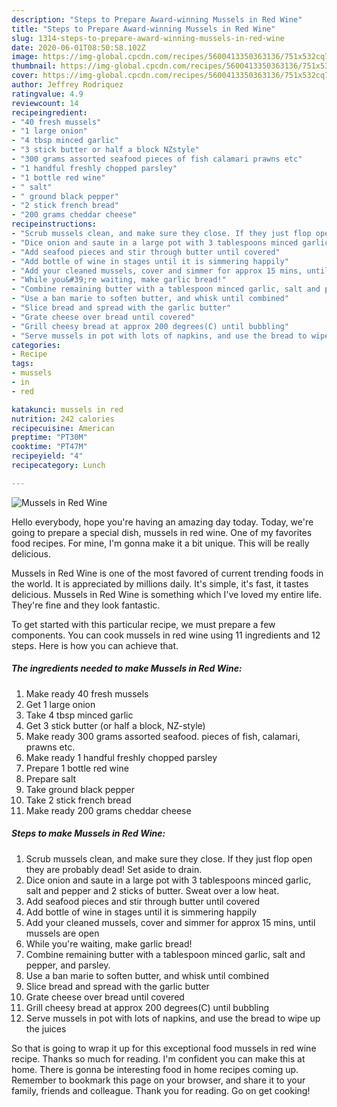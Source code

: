 ```yaml
---
description: "Steps to Prepare Award-winning Mussels in Red Wine"
title: "Steps to Prepare Award-winning Mussels in Red Wine"
slug: 1314-steps-to-prepare-award-winning-mussels-in-red-wine
date: 2020-06-01T08:50:58.102Z
image: https://img-global.cpcdn.com/recipes/5600413350363136/751x532cq70/mussels-in-red-wine-recipe-main-photo.jpg
thumbnail: https://img-global.cpcdn.com/recipes/5600413350363136/751x532cq70/mussels-in-red-wine-recipe-main-photo.jpg
cover: https://img-global.cpcdn.com/recipes/5600413350363136/751x532cq70/mussels-in-red-wine-recipe-main-photo.jpg
author: Jeffrey Rodriquez
ratingvalue: 4.9
reviewcount: 14
recipeingredient:
- "40 fresh mussels"
- "1 large onion"
- "4 tbsp minced garlic"
- "3 stick butter or half a block NZstyle"
- "300 grams assorted seafood pieces of fish calamari prawns etc"
- "1 handful freshly chopped parsley"
- "1 bottle red wine"
- " salt"
- " ground black pepper"
- "2 stick french bread"
- "200 grams cheddar cheese"
recipeinstructions:
- "Scrub mussels clean, and make sure they close. If they just flop open they are probably dead! Set aside to drain."
- "Dice onion and saute in a large pot with 3 tablespoons minced garlic, salt and pepper and 2 sticks of butter. Sweat over a low heat."
- "Add seafood pieces and stir through butter until covered"
- "Add bottle of wine in stages until it is simmering happily"
- "Add your cleaned mussels, cover and simmer for approx 15 mins, until mussels are open"
- "While you&#39;re waiting, make garlic bread!"
- "Combine remaining butter with a tablespoon minced garlic, salt and pepper, and parsley."
- "Use a ban marie to soften butter, and whisk until combined"
- "Slice bread and spread with the garlic butter"
- "Grate cheese over bread until covered"
- "Grill cheesy bread at approx 200 degrees(C) until bubbling"
- "Serve mussels in pot with lots of napkins, and use the bread to wipe up the juices"
categories:
- Recipe
tags:
- mussels
- in
- red

katakunci: mussels in red 
nutrition: 242 calories
recipecuisine: American
preptime: "PT30M"
cooktime: "PT47M"
recipeyield: "4"
recipecategory: Lunch

---
```



![Mussels in Red Wine](https://img-global.cpcdn.com/recipes/5600413350363136/751x532cq70/mussels-in-red-wine-recipe-main-photo.jpg)

Hello everybody, hope you're having an amazing day today. Today, we're going to prepare a special dish, mussels in red wine. One of my favorites food recipes. For mine, I'm gonna make it a bit unique. This will be really delicious.



Mussels in Red Wine is one of the most favored of current trending foods in the world. It is appreciated by millions daily. It's simple, it's fast, it tastes delicious. Mussels in Red Wine is something which I've loved my entire life. They're fine and they look fantastic.


To get started with this particular recipe, we must prepare a few components. You can cook mussels in red wine using 11 ingredients and 12 steps. Here is how you can achieve that.

<!--inarticleads1-->

##### The ingredients needed to make Mussels in Red Wine:

1. Make ready 40 fresh mussels
1. Get 1 large onion
1. Take 4 tbsp minced garlic
1. Get 3 stick butter (or half a block, NZ-style)
1. Make ready 300 grams assorted seafood. pieces of fish, calamari, prawns etc.
1. Make ready 1 handful freshly chopped parsley
1. Prepare 1 bottle red wine
1. Prepare  salt
1. Take  ground black pepper
1. Take 2 stick french bread
1. Make ready 200 grams cheddar cheese




<!--inarticleads2-->

##### Steps to make Mussels in Red Wine:

1. Scrub mussels clean, and make sure they close. If they just flop open they are probably dead! Set aside to drain.
1. Dice onion and saute in a large pot with 3 tablespoons minced garlic, salt and pepper and 2 sticks of butter. Sweat over a low heat.
1. Add seafood pieces and stir through butter until covered
1. Add bottle of wine in stages until it is simmering happily
1. Add your cleaned mussels, cover and simmer for approx 15 mins, until mussels are open
1. While you&#39;re waiting, make garlic bread!
1. Combine remaining butter with a tablespoon minced garlic, salt and pepper, and parsley.
1. Use a ban marie to soften butter, and whisk until combined
1. Slice bread and spread with the garlic butter
1. Grate cheese over bread until covered
1. Grill cheesy bread at approx 200 degrees(C) until bubbling
1. Serve mussels in pot with lots of napkins, and use the bread to wipe up the juices




So that is going to wrap it up for this exceptional food mussels in red wine recipe. Thanks so much for reading. I'm confident you can make this at home. There is gonna be interesting food in home recipes coming up. Remember to bookmark this page on your browser, and share it to your family, friends and colleague. Thank you for reading. Go on get cooking!
